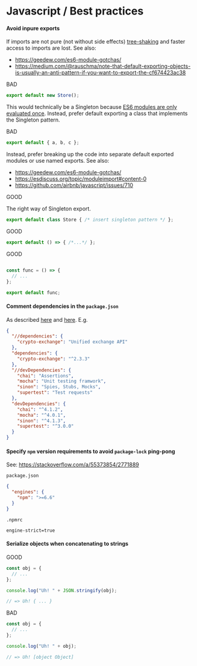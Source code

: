 # Javascript / Best practices

#### Avoid inpure exports

If imports are not pure (not without side effects) [tree-shaking](https://webpack.js.org/guides/tree-shaking/) and faster access to imports are lost. See also:
- https://geedew.com/es6-module-gotchas/
- https://medium.com/@rauschma/note-that-default-exporting-objects-is-usually-an-anti-pattern-if-you-want-to-export-the-cf674423ac38

BAD

```js
export default new Store();
```

This would technically be a Singleton because [ES6 modules are only evaluated once](https://stackoverflow.com/questions/36564901/in-the-import-syntax-of-es6-how-is-a-module-evaluated-exactly). Instead, prefer default exporting a class that implements the Singleton pattern.

BAD

```js
export default { a, b, c };
```

Instead, prefer breaking up the code into separate default exported modules or use named exports. See also:
- https://geedew.com/es6-module-gotchas/
- https://esdiscuss.org/topic/moduleimport#content-0
- https://github.com/airbnb/javascript/issues/710

GOOD

The right way of Singleton export.

```js
export default class Store { /* insert singleton pattern */ };
```

GOOD

```js
export default () => { /*...*/ };
```

GOOD

```js

const func = () => {
  // ...
};

export default func;
```

#### Comment dependencies in the `package.json`

As described [here](https://stackoverflow.com/a/14221781/2771889) and [here](https://stackoverflow.com/questions/14221579/how-do-i-add-comments-to-package-json-for-npm-install/14221781#comment50530934_14221781). E.g.
```json
{
  "//dependencies": {
    "crypto-exchange": "Unified exchange API"
  },
  "dependencies": {
    "crypto-exchange": "^2.3.3"
  },
  "//devDependencies": {
    "chai": "Assertions",
    "mocha": "Unit testing framwork",
    "sinon": "Spies, Stubs, Mocks",
    "supertest": "Test requests"
  },
  "devDependencies": {
    "chai": "^4.1.2",
    "mocha": "^4.0.1",
    "sinon": "^4.1.3",
    "supertest": "^3.0.0"
  }
}
```

#### Specify `npm` version requirements to avoid `package-lock` ping-pong

See: https://stackoverflow.com/a/55373854/2771889

`package.json`
```json
{
  "engines": {
    "npm": ">=6.6"
  }
}
```

`.npmrc`
```
engine-strict=true
```

#### Serialize objects when concatenating to strings

GOOD

```js
const obj = {
  // ...
};

console.log("Uh! " + JSON.stringify(obj);

// => Uh! { ... }
```

BAD

```js
const obj = {
  // ...
};

console.log("Uh! " + obj);

// => Uh! [object Object]
```
